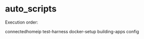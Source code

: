 # auto_scripts
Execution order:
   
   connectedhomeip
   test-harness
   docker-setup
   building-apps
   config
